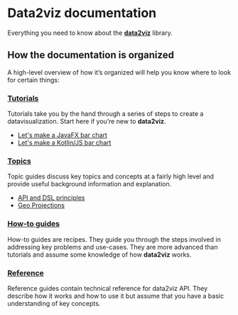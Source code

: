 # Data2viz documentation

Everything you need to know about the 
**[data2viz](https://github.com/data2viz/data2viz)** library.

## How the documentation is organized

A high-level overview of how it’s organized will help 
you know where to look for certain things:


### [Tutorials](tutorials/index.md)
Tutorials take you by the hand through a series of steps to 
create a datavisualization. Start here if you’re new to 
**data2viz**.

* [Let's make a JavaFX bar chart](tutorials/barchart-jfx/javafx-bar-chart.md)
* [Let's make a Kotlin/JS bar chart](tutorials/barchart-js/kotlinjs-bar-chart.md)


### [Topics](topics/index.md)
Topic guides discuss key topics and concepts at a fairly 
high level and provide useful background information and
 explanation.

* [API and DSL principles](topics/api-and-dsl.md)
* [Geo Projections](topics/geo.md) 

### [How-to guides](how-to/index.md)
How-to guides are recipes. They guide you through the steps 
involved in addressing key problems and use-cases. They 
are more advanced than tutorials and assume some knowledge 
of how **data2viz** works.

### [Reference](reference/index.md)
Reference guides contain technical reference for data2viz API. 
They describe how it works and how to use it but assume that you have 
a basic understanding of key concepts.

